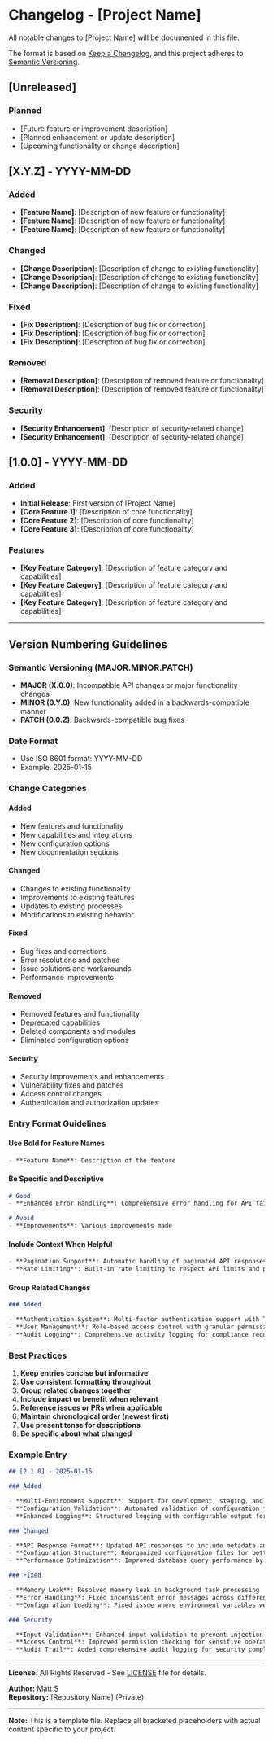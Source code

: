 # Changelog - [Project Name]

All notable changes to [Project Name] will be documented in this file.

The format is based on [Keep a Changelog](https://keepachangelog.com/en/1.0.0/),
and this project adheres to [Semantic Versioning](https://semver.org/spec/v2.0.0.html).

## [Unreleased]

### Planned

- [Future feature or improvement description]
- [Planned enhancement or update description]
- [Upcoming functionality or change description]

## [X.Y.Z] - YYYY-MM-DD

### Added

- **[Feature Name]**: [Description of new feature or functionality]
- **[Feature Name]**: [Description of new feature or functionality]
- **[Feature Name]**: [Description of new feature or functionality]

### Changed

- **[Change Description]**: [Description of change to existing functionality]
- **[Change Description]**: [Description of change to existing functionality]
- **[Change Description]**: [Description of change to existing functionality]

### Fixed

- **[Fix Description]**: [Description of bug fix or correction]
- **[Fix Description]**: [Description of bug fix or correction]
- **[Fix Description]**: [Description of bug fix or correction]

### Removed

- **[Removal Description]**: [Description of removed feature or functionality]
- **[Removal Description]**: [Description of removed feature or functionality]

### Security

- **[Security Enhancement]**: [Description of security-related change]
- **[Security Enhancement]**: [Description of security-related change]

## [1.0.0] - YYYY-MM-DD

### Added

- **Initial Release**: First version of [Project Name]
- **[Core Feature 1]**: [Description of core functionality]
- **[Core Feature 2]**: [Description of core functionality]
- **[Core Feature 3]**: [Description of core functionality]

### Features

- **[Key Feature Category]**: [Description of feature category and capabilities]
- **[Key Feature Category]**: [Description of feature category and capabilities]
- **[Key Feature Category]**: [Description of feature category and capabilities]

---

## Version Numbering Guidelines

### Semantic Versioning (MAJOR.MINOR.PATCH)

- **MAJOR (X.0.0)**: Incompatible API changes or major functionality changes
- **MINOR (0.Y.0)**: New functionality added in a backwards-compatible manner
- **PATCH (0.0.Z)**: Backwards-compatible bug fixes

### Date Format

- Use ISO 8601 format: YYYY-MM-DD
- Example: 2025-01-15

### Change Categories

#### Added
- New features and functionality
- New capabilities and integrations
- New configuration options
- New documentation sections

#### Changed
- Changes to existing functionality
- Improvements to existing features
- Updates to existing processes
- Modifications to existing behavior

#### Fixed
- Bug fixes and corrections
- Error resolutions and patches
- Issue solutions and workarounds
- Performance improvements

#### Removed
- Removed features and functionality
- Deprecated capabilities
- Deleted components and modules
- Eliminated configuration options

#### Security
- Security improvements and enhancements
- Vulnerability fixes and patches
- Access control changes
- Authentication and authorization updates

### Entry Format Guidelines

#### Use Bold for Feature Names

```markdown
- **Feature Name**: Description of the feature
```

#### Be Specific and Descriptive

```markdown
# Good
- **Enhanced Error Handling**: Comprehensive error handling for API failures and network timeouts

# Avoid
- **Improvements**: Various improvements made
```

#### Include Context When Helpful

```markdown
- **Pagination Support**: Automatic handling of paginated API responses for large datasets
- **Rate Limiting**: Built-in rate limiting to respect API limits and prevent throttling
```

#### Group Related Changes

```markdown
### Added

- **Authentication System**: Multi-factor authentication support with TOTP
- **User Management**: Role-based access control with granular permissions
- **Audit Logging**: Comprehensive activity logging for compliance requirements
```

### Best Practices

1. **Keep entries concise but informative**
2. **Use consistent formatting throughout**
3. **Group related changes together**
4. **Include impact or benefit when relevant**
5. **Reference issues or PRs when applicable**
6. **Maintain chronological order (newest first)**
7. **Use present tense for descriptions**
8. **Be specific about what changed**

### Example Entry

```markdown
## [2.1.0] - 2025-01-15

### Added

- **Multi-Environment Support**: Support for development, staging, and production configurations
- **Configuration Validation**: Automated validation of configuration files on startup
- **Enhanced Logging**: Structured logging with configurable output formats and levels

### Changed

- **API Response Format**: Updated API responses to include metadata and pagination info
- **Configuration Structure**: Reorganized configuration files for better maintainability
- **Performance Optimization**: Improved database query performance by 40%

### Fixed

- **Memory Leak**: Resolved memory leak in background task processing
- **Error Handling**: Fixed inconsistent error messages across different modules
- **Configuration Loading**: Fixed issue where environment variables weren't properly loaded

### Security

- **Input Validation**: Enhanced input validation to prevent injection attacks
- **Access Control**: Improved permission checking for sensitive operations
- **Audit Trail**: Added comprehensive audit logging for security compliance
```

---

**License:** All Rights Reserved - See [LICENSE](./LICENSE) file for details.

**Author:** Matt S  
**Repository:** [Repository Name] (Private)

---

**Note:** This is a template file. Replace all bracketed placeholders with actual content specific to your project.
